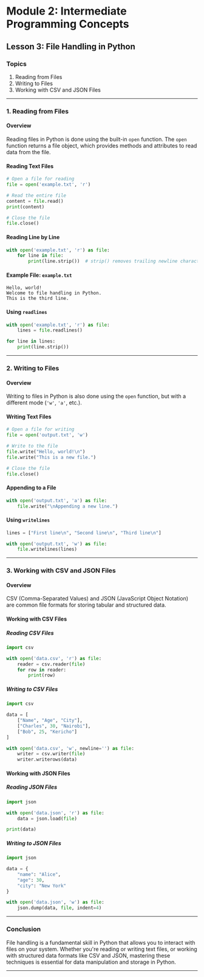 
# Module 2: Intermediate Programming Concepts

## Lesson 3: File Handling in Python

### Topics
1. Reading from Files
2. Writing to Files
3. Working with CSV and JSON Files

---

### 1. Reading from Files

#### Overview
Reading files in Python is done using the built-in `open` function. The `open` function returns a file object, which provides methods and attributes to read data from the file.

#### Reading Text Files
```python
# Open a file for reading
file = open('example.txt', 'r')

# Read the entire file
content = file.read()
print(content)

# Close the file
file.close()
```

#### Reading Line by Line
```python
with open('example.txt', 'r') as file:
    for line in file:
        print(line.strip())  # strip() removes trailing newline characters
```

#### Example File: `example.txt`
```
Hello, world!
Welcome to file handling in Python.
This is the third line.
```

#### Using `readlines`
```python
with open('example.txt', 'r') as file:
    lines = file.readlines()

for line in lines:
    print(line.strip())
```

---

### 2. Writing to Files

#### Overview
Writing to files in Python is also done using the `open` function, but with a different mode (`'w'`, `'a'`, etc.).

#### Writing Text Files
```python
# Open a file for writing
file = open('output.txt', 'w')

# Write to the file
file.write("Hello, world!\n")
file.write("This is a new file.")

# Close the file
file.close()
```

#### Appending to a File
```python
with open('output.txt', 'a') as file:
    file.write("\nAppending a new line.")
```

#### Using `writelines`
```python
lines = ["First line\n", "Second line\n", "Third line\n"]

with open('output.txt', 'w') as file:
    file.writelines(lines)
```

---

### 3. Working with CSV and JSON Files

#### Overview
CSV (Comma-Separated Values) and JSON (JavaScript Object Notation) are common file formats for storing tabular and structured data.

#### Working with CSV Files

##### Reading CSV Files
```python
import csv

with open('data.csv', 'r') as file:
    reader = csv.reader(file)
    for row in reader:
        print(row)
```

##### Writing to CSV Files
```python
import csv

data = [
    ["Name", "Age", "City"],
    ["Charles", 30, "Nairobi"],
    ["Bob", 25, "Kericho"]
]

with open('data.csv', 'w', newline='') as file:
    writer = csv.writer(file)
    writer.writerows(data)
```

#### Working with JSON Files

##### Reading JSON Files
```python
import json

with open('data.json', 'r') as file:
    data = json.load(file)

print(data)
```

##### Writing to JSON Files
```python
import json

data = {
    "name": "Alice",
    "age": 30,
    "city": "New York"
}

with open('data.json', 'w') as file:
    json.dump(data, file, indent=4)
```

---

### Conclusion
File handling is a fundamental skill in Python that allows you to interact with files on your system. Whether you're reading or writing text files, or working with structured data formats like CSV and JSON, mastering these techniques is essential for data manipulation and storage in Python.

---
